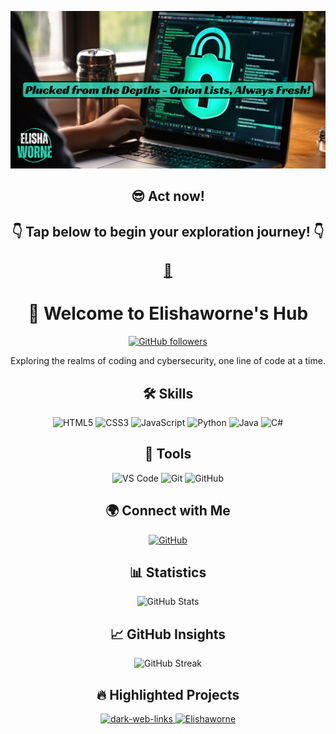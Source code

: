 <!-- Header -->
<p align="center">
  <a href="https://github.com/Elishaworne">
    <img src="https://github.com/Elishaworne/Elishaworne/blob/main/logo.png">
  </a>
</p>



<!-- Website -->
<h2 align="center">😎 Act now!</h2>
<h2 align="center">👇 Tap below to begin your exploration journey! 👇</h2>
<h2 align="center"><a href="https://deepweburl.com/">🌟</a></h2>


<div align="center">
  <h1>👋 Welcome to Elishaworne's Hub</h1>
</div>

<!-- Badge Section -->
<p align="center">
  <a href="https://github.com/Elishaworne">
    <img src="https://img.shields.io/github/followers/Elishaworne?label=Follow&style=flat-square&logo=github&color=success" alt="GitHub followers">
  </a>
</p>

<!-- Introduction Text -->
<p align="center">
  Exploring the realms of coding and cybersecurity, one line of code at a time.
</p>

<!-- Skills Overview -->
<h2 align="center">🛠 Skills</h2>
<p align="center">
  <img src="https://img.shields.io/badge/HTML5-%23E34F26.svg?&style=flat-square&logo=html5&logoColor=white" alt="HTML5">
  <img src="https://img.shields.io/badge/CSS3-%231572B6.svg?&style=flat-square&logo=css3&logoColor=white" alt="CSS3">
  <img src="https://img.shields.io/badge/JavaScript-%23F7DF1E.svg?&style=flat-square&logo=javascript&logoColor=black" alt="JavaScript">
  <img src="https://img.shields.io/badge/Python-%2314354C.svg?&style=flat-square&logo=python&logoColor=white" alt="Python">
  <img src="https://img.shields.io/badge/Java-%23007396.svg?&style=flat-square&logo=java&logoColor=white" alt="Java">
  <img src="https://img.shields.io/badge/C%23-%23912019.svg?&style=flat-square&logo=c-sharp&logoColor=white" alt="C#">
</p>

<!-- Code Tools -->
<h2 align="center">🔨 Tools</h2>
<p align="center">
  <img src="https://img.shields.io/badge/Visual_Studio_Code-%23007ACC.svg?&style=flat-square&logo=visual-studio-code&logoColor=white" alt="VS Code">
  <img src="https://img.shields.io/badge/Git-%23F05033.svg?&style=flat-square&logo=git&logoColor=white" alt="Git">
  <img src="https://img.shields.io/badge/GitHub-%23181717.svg?&style=flat-square&logo=github&logoColor=white" alt="GitHub">
</p>

<!-- Networking -->
<h2 align="center">🌍 Connect with Me</h2>
<p align="center">
  <a href="https://github.com/Elishaworne">
    <img src="https://img.shields.io/badge/GitHub-181717?style=flat-square&logo=github&logoColor=white" alt="GitHub">
  </a>
</p>

<!-- GitHub Statistics -->
<h2 align="center">📊 Statistics</h2>
<p align="center">
  <img src="https://github-readme-stats.vercel.app/api?username=Elishaworne&show_icons=true&count_private=true&hide_border=true&theme=tokyonight" alt="GitHub Stats">
</p>
<!-- GitHub Insights -->
<h2 align="center">📈 GitHub Insights</h2>
<p align="center">
  <img src="https://github-readme-streak-stats.herokuapp.com/?user=Elishaworne&theme=tokyonight&hide_border=true" alt="GitHub Streak">
</p>

<!-- Highlighted Projects -->
<h2 align="center">🔥 Highlighted Projects</h2>
<p align="center">
  <a href="https://github.com/Elishaworne/dark-web-links">
    <img src="https://github-readme-stats.vercel.app/api/pin/?username=Elishaworne&repo=dark-web-links&theme=tokyonight&hide_border=true" alt="dark-web-links">
  </a>
  <a href="https://github.com/Elishaworne/Elishaworne">
    <img src="https://github-readme-stats.vercel.app/api/pin/?username=Elishaworne&repo=Elishaworne&theme=tokyonight&hide_border=true" alt="Elishaworne">
  </a>
</p>
